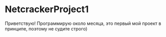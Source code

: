 # NetcrackerProject1
Приветствую!
Программирую около месяца, это первый мой проект в принципе, поэтому не судите строго)
